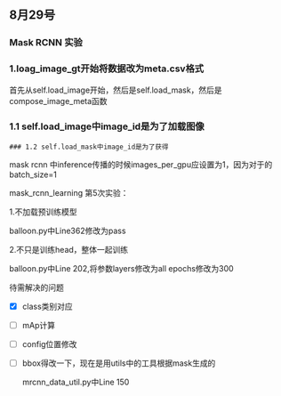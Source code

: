 ## 8月29号

### Mask RCNN 实验  

### 1.loag_image_gt开始将数据改为meta.csv格式

​	首先从self.load_image开始，然后是self.load_mask，然后是compose_image_meta函数

### 	1.1 self.load_image中image_id是为了加载图像

	### 1.2 self.load_mask中image_id是为了获得

mask rcnn 中inference传播的时候images_per_gpu应设置为1，因为对于的batch_size=1



mask_rcnn_learning 第5次实验：

1.不加载预训练模型

balloon.py中Line362修改为pass

2.不只是训练head，整体一起训练

balloon.py中Line 202,将参数layers修改为all
epochs修改为300



待需解决的问题

- [x] class类别对应

- [ ] mAp计算

- [ ] config位置修改

- [ ] bbox得改一下，现在是用utils中的工具根据mask生成的

  mrcnn_data_util.py中Line 150

  